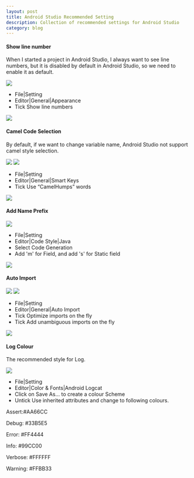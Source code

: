 ```yaml
---
layout: post
title: Android Studio Recommended Setting
description: Collection of recommended settings for Android Studio
category: blog
---
```

#### Show line number
When I started a project in Android Studio, I always want to see line numbers, but it is disabled by default in Android Studio, so we need to enable it as default.

<img src="http://www.jcodecraeer.com/uploads/20160411/1460361426125997.png">

* File|Setting 
* Editor|General|Appearance
* Tick Show line numbers

<img src="http://www.jcodecraeer.com/uploads/20160411/1460361427289173.png">

#### Camel Code Selection
By default, if we want to change variable name, Android Studio not support camel style selection.

<img src="http://www.jcodecraeer.com/uploads/20160411/1460361427386941.gif">

<img src="http://www.jcodecraeer.com/uploads/20160411/1460361428458589.gif">

* File|Setting 
* Editor|General|Smart Keys
* Tick Use “CamelHumps” words

<img src="http://www.jcodecraeer.com/uploads/20160411/1460361428290765.png">

#### Add Name Prefix

<img src="http://www.jcodecraeer.com/uploads/20160411/1460361429261332.gif">

* File|Setting 
* Editor|Code Style|Java
* Select Code Generation
* Add 'm' for Field, and add 's' for Static field

<img src="http://www.jcodecraeer.com/uploads/20160411/1460361429838259.png">

#### Auto Import

<img src="http://www.jcodecraeer.com/uploads/20160411/1460361430134091.gif">

<img src="http://www.jcodecraeer.com/uploads/20160411/1460361430131728.gif">

* File|Setting 
* Editor|General|Auto Import
* Tick Optimize imports on the fly
* Tick Add unambiguous imports on the fly

<img src="http://www.jcodecraeer.com/uploads/20160411/1460361431170793.png">

#### Log Colour


The recommended style for Log.

<img src="http://www.jcodecraeer.com/uploads/20160411/1460361432334873.png">

* File|Setting 
* Editor|Color & Fonts|Android Logcat
* Click on Save As… to create a colour Scheme
* Untick Use inherited attributes and change to following colours.

Assert:#AA66CC
 
Debug:	#33B5E5
 
Error:	#FF4444 

Info:	#99CC00 

Verbose:	#FFFFFF 

Warning:	#FFBB33 